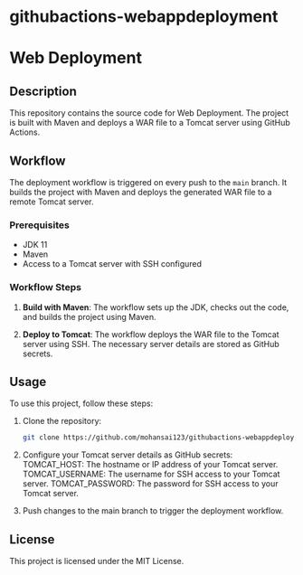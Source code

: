 # githubactions-webappdeployment 
# Web Deployment

## Description

This repository contains the source code for Web Deployment. The project is built with Maven and deploys a WAR file to a Tomcat server using GitHub Actions.

## Workflow

The deployment workflow is triggered on every push to the `main` branch. It builds the project with Maven and deploys the generated WAR file to a remote Tomcat server.

### Prerequisites

- JDK 11
- Maven
- Access to a Tomcat server with SSH configured

### Workflow Steps

1. **Build with Maven**: The workflow sets up the JDK, checks out the code, and builds the project using Maven.

2. **Deploy to Tomcat**: The workflow deploys the WAR file to the Tomcat server using SSH. The necessary server details are stored as GitHub secrets.

## Usage

To use this project, follow these steps:

1. Clone the repository:

   ```bash
   git clone https://github.com/mohansai123/githubactions-webappdeployment

1. Configure your Tomcat server details as GitHub secrets:
    TOMCAT_HOST: The hostname or IP address of your Tomcat server.
    TOMCAT_USERNAME: The username for SSH access to your Tomcat server.
    TOMCAT_PASSWORD: The password for SSH access to your Tomcat server.

2. Push changes to the main branch to trigger the deployment workflow.

## License
This project is licensed under the MIT License.
